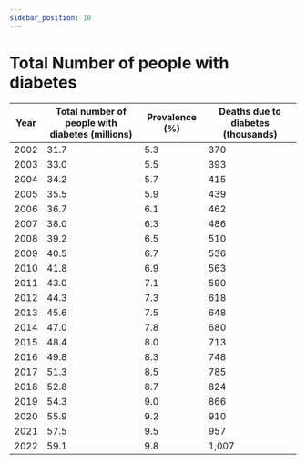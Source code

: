 ```yaml
---
sidebar_position: 10
---
```


# Total Number of people with diabetes



| Year | Total number of people with diabetes (millions) | Prevalence (%) | Deaths due to diabetes (thousands) |
|------|-------------------------------------------------|----------------|------------------------------------|
| 2002 | 31.7                                            | 5.3            | 370                                |
| 2003 | 33.0                                            | 5.5            | 393                                |
| 2004 | 34.2                                            | 5.7            | 415                                |
| 2005 | 35.5                                            | 5.9            | 439                                |
| 2006 | 36.7                                            | 6.1            | 462                                |
| 2007 | 38.0                                            | 6.3            | 486                                |
| 2008 | 39.2                                            | 6.5            | 510                                |
| 2009 | 40.5                                            | 6.7            | 536                                |
| 2010 | 41.8                                            | 6.9            | 563                                |
| 2011 | 43.0                                            | 7.1            | 590                                |
| 2012 | 44.3                                            | 7.3            | 618                                |
| 2013 | 45.6                                            | 7.5            | 648                                |
| 2014 | 47.0                                            | 7.8            | 680                                |
| 2015 | 48.4                                            | 8.0            | 713                                |
| 2016 | 49.8                                            | 8.3            | 748                                |
| 2017 | 51.3                                            | 8.5            | 785                                |
| 2018 | 52.8                                            | 8.7            | 824                                |
| 2019 | 54.3                                            | 9.0            | 866                                |
| 2020 | 55.9                                            | 9.2            | 910                                |
| 2021 | 57.5                                            | 9.5            | 957                                |
| 2022 | 59.1                                            | 9.8            | 1,007                              |